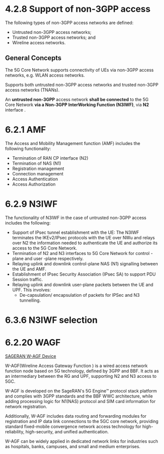 # 4.2.8 Support of non-3GPP access

The following types of non-3GPP access networks are defined:
- Untrusted non-3GPP access networks;
- Trusted non-3GPP access networks; and
- Wireline access networks.

## General Concepts
The 5G Core Network supports connectivity of UEs via non-3GPP access networks, e.g. WLAN access networks.

Supports both untrusted non-3GPP access networks and trusted non-3GPP access networks (TNANs).

An **untrusted non-3GPP** access network **shall be connected** to the 5G Core Network **via a Non-3GPP InterWorking Function (N3IWF)**, via **N2** interface .

# 6.2.1 AMF
The Access and Mobility Management function (AMF) includes the following functionality:
- Termination of RAN CP interface (N2)
- Termination of NAS (N1)
- Registration management
- Connection management
- Access Authentication
- Access Authorization

# 6.2.9 N3IWF
The functionality of N3IWF in the case of untrusted non-3GPP access includes the following:
- Support of IPsec tunnel establishment with the UE: The N3IWF terminates the IKEv2/IPsec protocols with the UE over NWu and relays over N2 the information needed to authenticate the UE and authorize its access to the 5G Core Network.
- Termination of N2 and N3 interfaces to 5G Core Network for control - plane and user -plane respectively.
- Relaying uplink and downlink control-plane NAS (N1) signalling between the UE and AMF.
- Establishment of IPsec Security Association (IPsec SA) to support PDU Session traffic.
- Relaying uplink and downlink user-plane packets between the UE and UPF. This involves:
	- De-capsulation/ encapsulation of packets for IPSec and N3 tunnelling.

# 6.3.6 N3IWF selection


# 6.2.20 WAGF
[SAGERAN W-AGF Device](https://www.sageran.com/products/network-equipments/w-agf.html)

W-AGF(Wireline Access Gateway Function ) is a wired access network function node based on 5G technology, defined by 3GPP and BBF. It acts as an intermediary between the RG and UPF, supporting N2 and N3 access to 5GC.

W-AGF is developed on the SageRAN's 5G Engine™ protocol stack platform and complies with 3GPP standards and the BBF WWC architecture, while adding processing logic for N1(NAS) protocol and SIM card information for network registration.

Additionally, W-AGF includes data routing and forwarding modules for registration and IP data link connections to the 5GC core network, providing standard fixed-mobile convergence network access technology for high-reliability, high-security, and unified authentication.

W-AGF can be widely applied in dedicated network links for industries such as hospitals, banks, campuses, and small and medium enterprises.